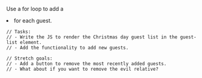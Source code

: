 Use a for loop to add a <li> for each guest.

```
// Tasks:
// - Write the JS to render the Christmas day guest list in the guest-list element.
// - Add the functionality to add new guests.

// Stretch goals:
// - Add a button to remove the most recently added guests.
// - What about if you want to remove the evil relative?
```